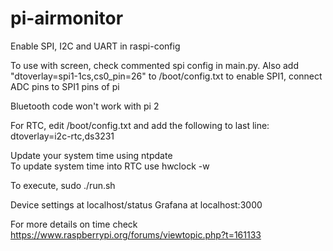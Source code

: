 # pi-airmonitor

Enable SPI, I2C and UART in raspi-config

To use with screen, check commented spi config in main.py. Also add "dtoverlay=spi1-1cs,cs0_pin=26" to /boot/config.txt to enable SPI1, connect ADC pins to SPI1 pins of pi

Bluetooth code won't work with pi 2

For RTC, edit /boot/config.txt and add the following to last line:
dtoverlay=i2c-rtc,ds3231

Update your system time using ntpdate
<br>
To update system time into RTC use hwclock -w

To execute,
sudo ./run.sh

Device settings at localhost/status
Grafana at localhost:3000

For more details on time check https://www.raspberrypi.org/forums/viewtopic.php?t=161133
